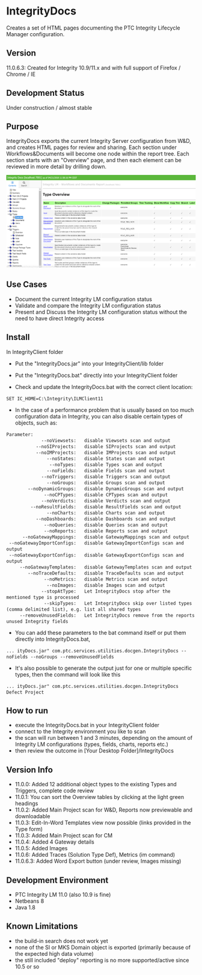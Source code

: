 # IntegrityDocs
Creates a set of HTML pages documenting the PTC Integrity Lifecycle Manager configuration.

## Version
11.0.6.3: Created for Integrity 10.9/11.x and with full support of Firefox / Chrome / IE

## Development Status 
Under construction / almost stable

## Purpose
IntegrityDocs exports the current Integrity Server configuration from W&D, and creates HTML pages for review and sharing. Each section under Workflows&Documents will become one node within the report tree. Each section starts with an "Overview" page, and then each element can be reviewed in more detail by drilling down. 

![IntegrityDocs](Doc/IntegrityDocs.png)

## Use Cases
- Document the current Integrity LM configuration status
- Validate and compare the Integrity LM configuration status
- Present and Discuss the Integrity LM configuration status without the need to have direct Integrity access

## Install
In IntegrityClient folder
- Put the "IntegrityDocs.jar" into your IntegrityClient/lib folder
- Put the "IntegrityDocs.bat" directly into your IntegrityClient folder

- Check and update the IntegrityDocs.bat with the correct client location:
```
SET IC_HOME=C:\Integrity\ILMClient11
```
- In the case of a performance problem that is usually based on too much configuration data in Integrity, you can also disable certain types of objects, such as:   
```
Parameter:
             --noViewsets:   disable Viewsets scan and output
           --noSIProjects:   disable SIProjects scan and output
           --noIMProjects:   disable IMProjects scan and output
               --noStates:   disable States scan and output
                --noTypes:   disable Types scan and output
               --noFields:   disable Fields scan and output
             --noTriggers:   disable Triggers scan and output
               --noGroups:   disable Groups scan and output
        --noDynamicGroups:   disable DynamicGroups scan and output
              --noCPTypes:   disable CPTypes scan and output
             --noVerdicts:   disable Verdicts scan and output
         --noResultFields:   disable ResultFields scan and output
               --noCharts:   disable Charts scan and output
           --noDashboards:   disable Dashboards scan and output
              --noQueries:   disable Queries scan and output
              --noReports:   disable Reports scan and output
      --noGatewayMappings:   disable GatewayMappings scan and output
 --noGatewayImportConfigs:   disable GatewayImportConfigs scan and output
 --noGatewayExportConfigs:   disable GatewayExportConfigs scan and output
     --noGatewayTemplates:   disable GatewayTemplates scan and output
        --noTraceDefaults:   disable TraceDefaults scan and output
              --noMetrics:   disable Metrics scan and output
               --noImages:   disable Images scan and output
             --stopAtType:   Let IntegrityDocs stop after the mentioned type is processed
              --skipTypes:   Let IntegrityDocs skip over listed types (comma delimited list), e.g. list all shared types
     --removeUnusedFields:   Let IntegrityDocs remove from the reports unused Integrity fields

```
- You can add these parameters to the bat command itself or put them directly into IntegrityDocs.bat, 
```
... ityDocs.jar" com.ptc.services.utilities.docgen.IntegrityDocs --noFields --noGroups --removeUnusedFields
```
- It's also possible to generate the output just for one or multiple specific types, then the command will look like this
```
... ityDocs.jar" com.ptc.services.utilities.docgen.IntegrityDocs Defect Project
```

## How to run
- execute the IntegrityDocs.bat in your IntegrityClient folder
- connect to the Integrity environment you like to scan
- the scan will run between 1 and 3 minutes, depending on the amount of Integrity LM configurations (types, fields, charts, reports etc.)
- then review the outcome in [Your Desktop Folder]/IntegrityDocs

## Version Info
- 11.0.0: Added 12 additional object types to the existing Types and Triggers, complete code review
- 11.0.1: You can sort the Overview tables by clicking at the light green headings 
- 11.0.2: Added Main Project scan for W&D, Reports now previewable and downloadable
- 11.0.3: Edit-In-Word Templates view now possible (links provided in the Type form)
- 11.0.3: Added Main Project scan for CM
- 11.0.4: Added 4 Gateway details
- 11.0.5: Added Images
- 11.0.6: Added Traces (Solution Type Def), Metrics (im command)
- 11.0.6.3: Added Word Export button (under review, Images missing) 

##  Development Environment
- PTC Integrity LM 11.0 (also 10.9 is fine)
- Netbeans 8
- Java 1.8

## Known Limitations
- the build-in search does not work yet
- none of the SI or MKS Domain object is exported (primarily because of the expected high data volume)
- the still included "deploy" reporting is no more supported/active since 10.5 or so 
